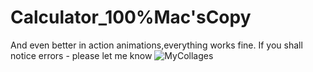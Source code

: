# Calculator_100%Mac'sCopy
And even better in action animations,everything works fine.
If you shall notice errors - please let me know 
![MyCollages](https://user-images.githubusercontent.com/88098218/149635701-37054a8e-6856-435a-8729-06cbffa26d99.jpg)
